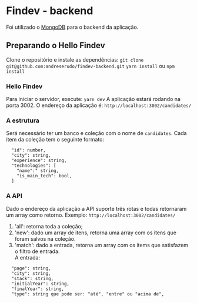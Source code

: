 # Findev - backend

Foi utilizado o [MongoDB](https://www.mongodb.com/) para o backend da aplicação.<br>
## Preparando o Hello Findev
Clone o repositório e instale as dependências:
`git clone git@github.com:andreserudo/findev-backend.git`
`yarn install` ou `npm install`<br>
### Hello Findev
Para iniciar o servidor, execute: `yarn dev`
A aplicação estará rodando na porta 3002.
O endereço da aplicação é: `http://localhost:3002/candidates/`
### A estrutura
Será necessário ter um banco e coleção com o nome de `candidates`.
Cada item da coleção tem o seguinte formato:
````
  "id": number,
  "city": string,
  "experience": string,
  "technologies": [
    "name":" string,
    "is_main_tech": bool, 
  ]
```` 
### A API 
Dado o endereço da aplicação a API suporte três rotas e todas retornaram um array como retorno.
Exemplo: `http://localhost:3002/candidates/`

1. 'all': retorna toda a coleção;
2. 'new': dado um array de itens, retorna uma array com os itens que foram salvos na coleção.
3. 'match': dado a entrada, retorna um array com os items que satisfazem o filtro de entrada.<br>
A entrada:
````  
  "page": string,
  "city": string,
  "stack": string,
  "initialYear": string,
  "finalYear": string,
  "type": string que pode ser: "até", "entre" ou "acima de",  
```` 